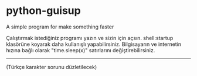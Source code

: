 # python-guisup
A simple program for make something faster

Çalıştırmak istediğiniz programı yazın ve sizin için açsın.
shell:startup klasörüne koyarak daha kullanışlı yapabilirsiniz.
Bilgisayarın ve internetin hızına bağlı olarak "time.sleep(x)" satırlarını değiştirebilirsiniz.

--------

(Türkçe karakter sorunu düzletilecek)
